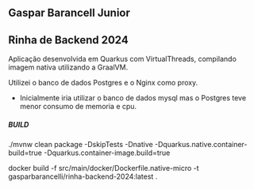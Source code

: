 ## Gaspar Barancell Junior


## Rinha de Backend 2024

Aplicação desenvolvida em Quarkus com VirtualThreads, compilando imagem nativa utilizando a GraalVM.

Utilizei o banco de dados Postgres e o Nginx como proxy.

* Inicialmente iria utilizar o banco de dados mysql mas o Postgres teve menor consumo de memoria e cpu.


##### BUILD

./mvnw clean package -DskipTests -Dnative -Dquarkus.native.container-build=true -Dquarkus.container-image.build=true

docker build -f src/main/docker/Dockerfile.native-micro -t gasparbarancelli/rinha-backend-2024:latest .